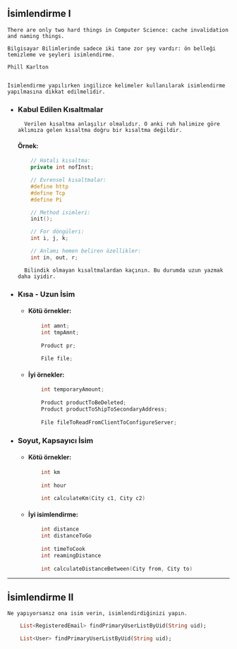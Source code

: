 ## İsimlendirme I

    There are only two hard things in Computer Science: cache invalidation and naming things.

    Bilgisayar Bilimlerinde sadece iki tane zor şey vardır: ön belleği temizleme ve şeyleri isimlendirme.

    Phill Karlton


    İsimlendirme yapılırken ingilizce kelimeler kullanılarak isimlendirme yapılmasına dikkat edilmelidir.

- ### Kabul Edilen Kısaltmalar
        Verilen kısaltma anlaşılır olmalıdır. O anki ruh halimize göre aklımıza gelen kısaltma doğru bir kısaltma değildir.

    #### Örnek:
    
    ~~~C++
        // Hatalı kısaltma:
        private int nofInst;

        // Evrensel kısaltmalar:
        #define http
        #define Tcp
        #define Pi

        // Method isimleri:
        init();

        // For döngüleri:
        int i, j, k;

        // Anlamı hemen beliren özellikler:
        int in, out, r;
    ~~~

        Bilindik olmayan kısaltmalardan kaçının. Bu durumda uzun yazmak daha iyidir.

- ### Kısa - Uzun İsim
    - #### Kötü örnekler:
        ~~~C++
            int amnt;
            int tmpAmnt;
            
            Product pr;
            
            File file;
        ~~~
    
    - #### İyi örnekler:
        ~~~C++
            int temporaryAmount;
            
            Product productToBeDeleted;
            Product productToShipToSecondaryAddress;
            
            File fileToReadFromClientToConfigureServer;
        ~~~

- ### Soyut, Kapsayıcı İsim

    - #### Kötü örnekler:
        ~~~C++
            int km
            
            int hour
            
            int calculateKm(City c1, City c2)
        ~~~

    - #### İyi isimlendirme:
        ~~~C++
            int distance
            int distanceToGo
            
            int timeToCook
            int reamingDistance
            
            int calculateDistanceBetween(City from, City to)
        ~~~

---

## İsimlendirme II

    Ne yapıyorsanız ona isim verin, isimlendirdiğinizi yapın.

~~~Dart
    List<RegisteredEmail> findPrimaryUserListByUid(String uid);

    List<User> findPrimaryUserListByUid(String uid);
~~~

